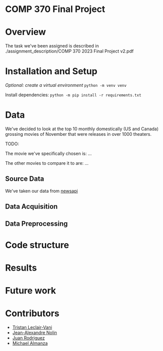 # COMP 370 Final Project

# Overview

The task we've been assigned is described in ./assignment_description/COMP 370 2023 Final Project v2.pdf

# Installation and Setup

*Optional: create a virtual environment*
`python -m venv venv`

Install dependencies:
`python -m pip install -r requirements.txt`

# Data

We've decided to look at the top 10 monthly domestically (US and Canada) grossing movies of November that were releases in over 1000 theaters.

TODO:

The movie we've specifically chosen is:
...

The other movies to compare it to are:
...

## Source Data

We've taken our data from [newsapi](https://newsapi.org/)

## Data Acquisition

## Data Preprocessing

# Code structure

# Results

# Future work

# Contributors

- [Tristan Leclair-Vani](https://github.com/TristanLeclair)
- [Jean-Alexandre Nolin](https://github.com/JANolin)
- [Juan Rodriguez](https://github.com/JiRodriguez2411)
- [Michael Almanza](https://github.com/MichaelAlmanza)
